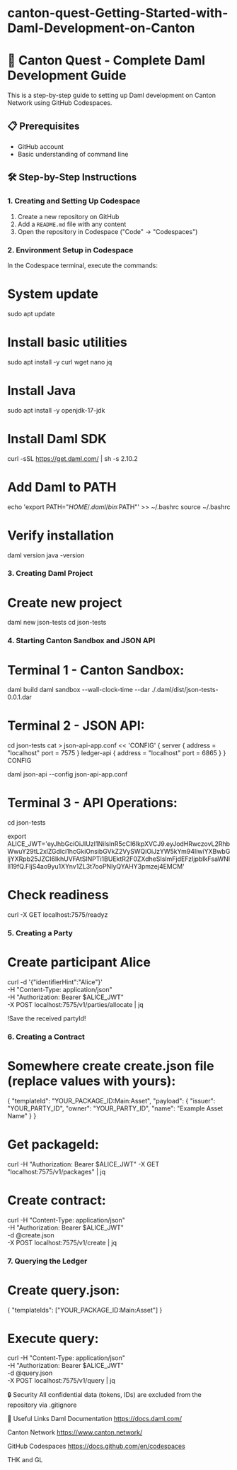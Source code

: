 # canton-quest-Getting-Started-with-Daml-Development-on-Canton

# 🚀 Canton Quest - Complete Daml Development Guide

This is a step-by-step guide to setting up Daml development on Canton Network using GitHub Codespaces.

## 📋 Prerequisites

- GitHub account
- Basic understanding of command line

## 🛠️ Step-by-Step Instructions

### 1. Creating and Setting Up Codespace

1. Create a new repository on GitHub
2. Add a `README.md` file with any content
3. Open the repository in Codespace ("Code" → "Codespaces")


### 2. Environment Setup in Codespace

In the Codespace terminal, execute the commands:

# System update
sudo apt update

# Install basic utilities
sudo apt install -y curl wget nano jq

# Install Java
sudo apt install -y openjdk-17-jdk

# Install Daml SDK
curl -sSL https://get.daml.com/ | sh -s 2.10.2

# Add Daml to PATH
echo 'export PATH="$HOME/.daml/bin:$PATH"' >> ~/.bashrc
source ~/.bashrc

# Verify installation
daml version
java -version


### 3. Creating Daml Project

# Create new project
daml new json-tests
cd json-tests


### 4. Starting Canton Sandbox and JSON API

# Terminal 1 - Canton Sandbox:
daml build
daml sandbox --wall-clock-time --dar ./.daml/dist/json-tests-0.0.1.dar

# Terminal 2 - JSON API:
cd json-tests
cat > json-api-app.conf << 'CONFIG'
{
  server {
    address = "localhost"
    port = 7575
  }
  ledger-api {
    address = "localhost"
    port = 6865
  }
}
CONFIG

daml json-api --config json-api-app.conf

# Terminal 3 - API Operations:
cd json-tests

export ALICE_JWT='eyJhbGciOiJIUzI1NiIsInR5cCI6IkpXVCJ9.eyJodHRwczovL2RhbWwuY29tL2xlZGdlci1hcGkiOnsibGVkZ2VySWQiOiJzYW5kYm94IiwiYXBwbGljYXRpb25JZCI6IkhUVFAtSlNPTi1BUEktR2F0ZXdheSIsImFjdEFzIjpbIkFsaWNlIl19fQ.FIjS4ao9yu1XYnv1ZL3t7ooPNIyQYAHY3pmzej4EMCM'

# Check readiness
curl -X GET localhost:7575/readyz


### 5. Creating a Party

# Create participant Alice
curl -d '{"identifierHint":"Alice"}' \
     -H "Content-Type: application/json" \
     -H "Authorization: Bearer $ALICE_JWT" \
     -X POST localhost:7575/v1/parties/allocate | jq

!Save the received partyId!

### 6. Creating a Contract

# Somewhere create create.json file (replace values with yours):
{
  "templateId": "YOUR_PACKAGE_ID:Main:Asset",
  "payload": {
    "issuer": "YOUR_PARTY_ID",
    "owner": "YOUR_PARTY_ID",
    "name": "Example Asset Name"
  }
}

# Get packageId:
curl -H "Authorization: Bearer $ALICE_JWT" -X GET "localhost:7575/v1/packages" | jq

# Create contract:
curl -H "Content-Type: application/json" \
     -H "Authorization: Bearer $ALICE_JWT" \
     -d @create.json \
     -X POST localhost:7575/v1/create | jq


### 7. Querying the Ledger

# Create query.json:
{
  "templateIds": ["YOUR_PACKAGE_ID:Main:Asset"]
}

# Execute query:
curl -H "Content-Type: application/json" \
     -H "Authorization: Bearer $ALICE_JWT" \
     -d @query.json \
     -X POST localhost:7575/v1/query | jq


🔒 Security
All confidential data (tokens, IDs) are excluded from the repository via .gitignore     

🔗 Useful Links
Daml Documentation
https://docs.daml.com/

Canton Network
https://www.canton.network/

GitHub Codespaces
https://docs.github.com/en/codespaces


THK and GL
